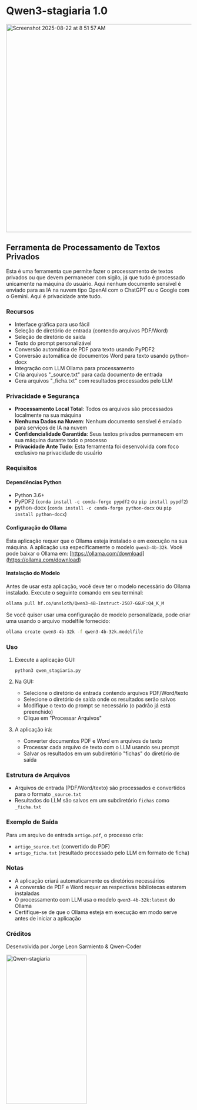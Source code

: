 # Qwen3-stagiaria 1.0

<img width="639" height="564" alt="Screenshot 2025-08-22 at 8 51 57 AM" src="https://github.com/user-attachments/assets/5c11a648-d148-4fe8-a099-a63df2180177" />


## Ferramenta de Processamento de Textos Privados

Esta é uma ferramenta que permite fazer o processamento de textos privados ou que devem permanecer com sigilo, já que tudo é processado unicamente na máquina do usuário. Aqui nenhum documento sensível é enviado para as IA na nuvem tipo OpenAI com o ChatGPT ou o Google com o Gemini. Aqui é privacidade ante tudo.

### Recursos

- Interface gráfica para uso fácil
- Seleção de diretório de entrada (contendo arquivos PDF/Word)
- Seleção de diretório de saída
- Texto do prompt personalizável
- Conversão automática de PDF para texto usando PyPDF2
- Conversão automática de documentos Word para texto usando python-docx
- Integração com LLM Ollama para processamento
- Cria arquivos "_source.txt" para cada documento de entrada
- Gera arquivos "_ficha.txt" com resultados processados pelo LLM

### Privacidade e Segurança

- **Processamento Local Total**: Todos os arquivos são processados localmente na sua máquina
- **Nenhuma Dados na Nuvem**: Nenhum documento sensível é enviado para serviços de IA na nuvem
- **Confidencialidade Garantida**: Seus textos privados permanecem em sua máquina durante todo o processo
- **Privacidade Ante Tudo**: Esta ferramenta foi desenvolvida com foco exclusivo na privacidade do usuário

### Requisitos

#### Dependências Python
- Python 3.6+
- PyPDF2 (`conda install -c conda-forge pypdf2` ou `pip install pypdf2`)
- python-docx (`conda install -c conda-forge python-docx` ou `pip install python-docx`)

#### Configuração do Ollama
Esta aplicação requer que o Ollama esteja instalado e em execução na sua máquina. A aplicação usa especificamente o modelo `qwen3-4b-32k`. Você pode baixar o Ollama em: [https://ollama.com/download](https://ollama.com/download)

#### Instalação do Modelo
Antes de usar esta aplicação, você deve ter o modelo necessário do Ollama instalado. Execute o seguinte comando em seu terminal:

```bash
ollama pull hf.co/unsloth/Qwen3-4B-Instruct-2507-GGUF:Q4_K_M
```

Se você quiser usar uma configuração de modelo personalizada, pode criar uma usando o arquivo modelfile fornecido:

```bash
ollama create qwen3-4b-32k -f qwen3-4b-32k.modelfile
```

### Uso

1. Execute a aplicação GUI:
   ```
   python3 qwen_stagiaria.py
   ```

2. Na GUI:
   - Selecione o diretório de entrada contendo arquivos PDF/Word/texto
   - Selecione o diretório de saída onde os resultados serão salvos
   - Modifique o texto do prompt se necessário (o padrão já está preenchido)
   - Clique em "Processar Arquivos"

3. A aplicação irá:
   - Converter documentos PDF e Word em arquivos de texto
   - Processar cada arquivo de texto com o LLM usando seu prompt
   - Salvar os resultados em um subdiretório "fichas" do diretório de saída

### Estrutura de Arquivos

- Arquivos de entrada (PDF/Word/texto) são processados e convertidos para o formato `_source.txt`
- Resultados do LLM são salvos em um subdiretório `fichas` como `_ficha.txt`

### Exemplo de Saída

Para um arquivo de entrada `artigo.pdf`, o processo cria:
- `artigo_source.txt` (convertido do PDF)
- `artigo_ficha.txt` (resultado processado pelo LLM em formato de ficha)

### Notas

- A aplicação criará automaticamente os diretórios necessários
- A conversão de PDF e Word requer as respectivas bibliotecas estarem instaladas
- O processamento com LLM usa o modelo `qwen3-4b-32k:latest` do Ollama
- Certifique-se de que o Ollama esteja em execução em modo serve antes de iniciar a aplicação

### Créditos

Desenvolvida por Jorge Leon Sarmiento & Qwen-Coder

<img width="219" height="404" alt="Qwen-stagiaria" src="https://github.com/user-attachments/assets/ce6aebf3-93b4-4c3f-8204-5ce993098d90" />


